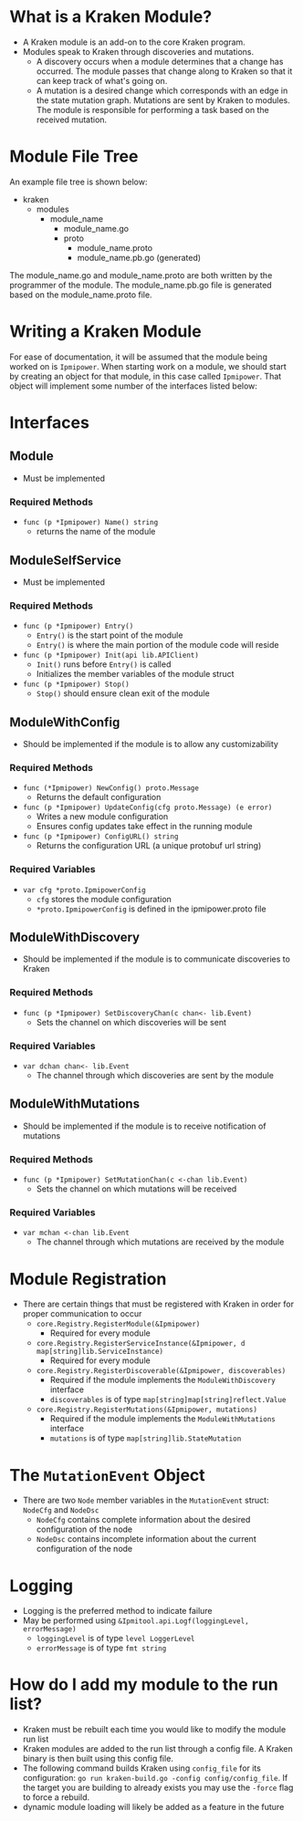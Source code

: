 # What is a Kraken Module?
- A Kraken module is an add-on to the core Kraken program. 
- Modules speak to Kraken through discoveries and mutations. 
  - A discovery occurs when a module determines that a change has occurred. The module passes that change along to Kraken so that it can keep track of what's going on.
  - A mutation is a desired change which corresponds with an edge in the state mutation graph. Mutations are sent by Kraken to modules. The module is responsible for performing a task based on the received mutation.

# Module File Tree
An example file tree is shown below:
- kraken
  - modules
    - module_name
      - module_name.go
      - proto 
        - module_name.proto
        - module_name.pb.go (generated)

The module_name.go and module_name.proto are both written by the programmer of the module. The module_name.pb.go file is generated based on the module_name.proto file.

# Writing a Kraken Module
For ease of documentation, it will be assumed that the module being worked on is `Ipmipower`. When starting work on a module, we should start by creating an object for that module, in this case called `Ipmipower`. That object will implement some number of the interfaces listed below:

# Interfaces
## Module
- Must be implemented
### Required Methods
- `func (p *Ipmipower) Name() string`
  - returns the name of the module

## ModuleSelfService
- Must be implemented
### Required Methods
- `func (p *Ipmipower) Entry()`
  - `Entry()` is the start point of the module
  - `Entry()` is where the main portion of the module code will reside
- `func (p *Ipmipower) Init(api lib.APIClient)`
  - `Init()` runs before `Entry()` is called
  - Initializes the member variables of the module struct
- `func (p *Ipmipower) Stop()`
  - `Stop()` should ensure clean exit of the module

## ModuleWithConfig
- Should be implemented if the module is to allow any customizability
### Required Methods
- `func (*Ipmipower) NewConfig() proto.Message`
  - Returns the default configuration
- `func (p *Ipmipower) UpdateConfig(cfg proto.Message) (e error)`
  - Writes a new module configuration
  - Ensures config updates take effect in the running module
- `func (p *Ipmipower) ConfigURL() string`
  - Returns the configuration URL (a unique protobuf url string)
### Required Variables
- `var cfg *proto.IpmipowerConfig`
  - `cfg` stores the module configuration
  - `*proto.IpmipowerConfig` is defined in the ipmipower.proto file

## ModuleWithDiscovery
- Should be implemented if the module is to communicate discoveries to Kraken
### Required Methods
- `func (p *Ipmipower) SetDiscoveryChan(c chan<- lib.Event)`
  - Sets the channel on which discoveries will be sent
### Required Variables
- `var dchan chan<- lib.Event`
  - The channel through which discoveries are sent by the module

## ModuleWithMutations
- Should be implemented if the module is to receive notification of mutations
### Required Methods
- `func (p *Ipmipower) SetMutationChan(c <-chan lib.Event)`
  - Sets the channel on which mutations will be received
### Required Variables
- `var mchan <-chan lib.Event`
  - The channel through which mutations are received by the module

# Module Registration
- There are certain things that must be registered with Kraken in order for proper communication to occur
  - `core.Registry.RegisterModule(&Ipmipower)`
    - Required for every module
  - `core.Registry.RegisterServiceInstance(&Ipmipower, d map[string]lib.ServiceInstance)`
    - Required for every module
  - `core.Registry.RegisterDiscoverable(&Ipmipower, discoverables)`
    - Required if the module implements the `ModuleWithDiscovery` interface
    - `discoverables` is of type `map[string]map[string]reflect.Value`
  - `core.Registry.RegisterMutations(&Ipmipower, mutations)`
    - Required if the module implements the `ModuleWithMutations` interface
    - `mutations` is of type `map[string]lib.StateMutation`

# The `MutationEvent` Object
- There are two `Node` member variables in the `MutationEvent` struct: `NodeCfg` and `NodeDsc`
  - `NodeCfg` contains complete information about the desired configuration of the node
  - `NodeDsc` contains incomplete information about the current configuration of the node

# Logging
- Logging is the preferred method to indicate failure
- May be performed using `&Ipmitool.api.Logf(loggingLevel, errorMessage)`
  - `loggingLevel` is of type `level LoggerLevel`
  - `errorMessage` is of type `fmt string`

# How do I add my module to the run list?
- Kraken must be rebuilt each time you would like to modify the module run list
- Kraken modules are added to the run list through a config file. A Kraken binary is then built using this config file.
- The following command builds Kraken using `config_file` for its configuration: `go run kraken-build.go -config config/config_file`. If the target you are building to already exists you may use the `-force` flag to force a rebuild.
- dynamic module loading will likely be added as a feature in the future
